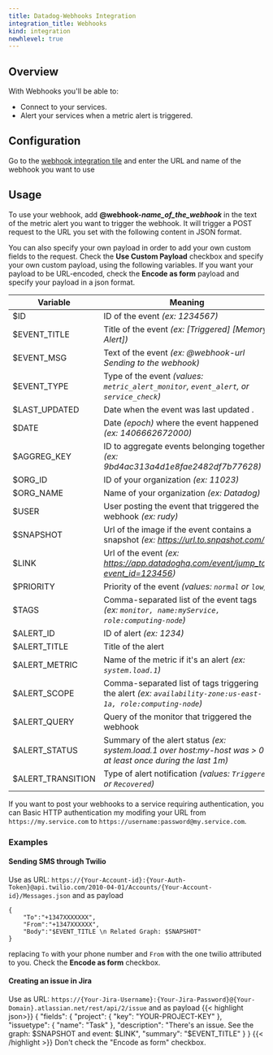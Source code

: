 ```yaml
---
title: Datadog-Webhooks Integration
integration_title: Webhooks
kind: integration
newhlevel: true
---
```


## Overview

With Webhooks you'll be able to:

* Connect to your services.
* Alert your services when a metric alert is triggered.


## Configuration

Go to the [webhook integration tile](https://app.datadoghq.com/account/settings#integrations/webhooks) and enter the URL and name of the webhook you want to use

## Usage

To use your webhook, add **@webhook-*name_of_the_webhook*** in the text of the metric alert you want to trigger the webhook. It will trigger a POST request to the URL you set with the following content in JSON format.

You can also specify your own payload in order to add your own custom fields to the request. Check the **Use Custom Payload** checkbox and specify your own custom payload, using the following variables. If you want your payload to be URL-encoded, check the **Encode as form** payload and specify your payload in a json format.

|Variable|Meaning|
|-----|-----|
|$ID | ID of the event *(ex: 1234567)*|
|$EVENT_TITLE| Title of the event *(ex: \[Triggered] \[Memory Alert])*|
|$EVENT_MSG| Text of the event *(ex: @webhook-url Sending to the webhook)*|
|$EVENT_TYPE| Type of the event *(values: `metric_alert_monitor`, `event_alert`, or `service_check`)*|
|$LAST_UPDATED| Date when the event was last updated .|
|$DATE| Date *(epoch)* where the event happened *(ex: 1406662672000)*|
|$AGGREG_KEY| ID to aggregate events belonging together *(ex: 9bd4ac313a4d1e8fae2482df7b77628)*|
|$ORG_ID| ID of your organization *(ex: 11023)*|
|$ORG_NAME| Name of your organization *(ex: Datadog)*|
|$USER| User posting the event that triggered the webhook *(ex: rudy)*|
|$SNAPSHOT| Url of the image if the event contains a snapshot *(ex: https://url.to.snpashot.com/)*|
|$LINK| Url of the event *(ex: https://app.datadoghq.com/event/jump_to?event_id=123456)*|
|$PRIORITY| Priority of the event *(values: `normal` or `low`)*|
|$TAGS| Comma-separated list of the event tags *(ex: `monitor, name:myService, role:computing-node`)*|
|$ALERT_ID| ID of alert *(ex: 1234)*|
|$ALERT_TITLE| Title of the alert|
|$ALERT_METRIC| Name of the metric if it's an alert *(ex: `system.load.1`)*|
|$ALERT_SCOPE| Comma-separated list of tags triggering the alert *(ex: `availability-zone:us-east-1a, role:computing-node`)*|
|$ALERT_QUERY| Query of the monitor that triggered the webhook|
|$ALERT_STATUS| Summary of the alert status *(ex: system.load.1 over host:my-host was > 0 at least once during the last 1m)*|
|$ALERT_TRANSITION| Type of alert notification *(values: `Triggered` or `Recovered`)*|


If you want to post your webhooks to a service requiring authentication, you can Basic HTTP authentication my modifing your URL from `https://my.service.com` to `https://username:password@my.service.com`.

### Examples

#### Sending SMS through Twilio

Use as URL:
`https://{Your-Account-id}:{Your-Auth-Token}@api.twilio.com/2010-04-01/Accounts/{Your-Account-id}/Messages.json`
and as payload

    {
        "To":"+1347XXXXXXX",
        "From":"+1347XXXXXX",
        "Body":"$EVENT_TITLE \n Related Graph: $SNAPSHOT"
    }



replacing `To` with your phone number and `From` with the one twilio attributed to you. Check the **Encode as form** checkbox.

#### Creating an issue in Jira

Use as URL:
`https://{Your-Jira-Username}:{Your-Jira-Password}@{Your-Domain}.atlassian.net/rest/api/2/issue`
and as payload
{{< highlight json>}}
{
    "fields": {
        "project": {
            "key": "YOUR-PROJECT-KEY"
            },
        "issuetype": {
            "name": "Task"
        },
        "description": "There's an issue. See the graph: $SNAPSHOT and event: $LINK",
        "summary": "$EVENT_TITLE"
    }
}
{{< /highlight >}}
Don't check the "Encode as form" checkbox.
